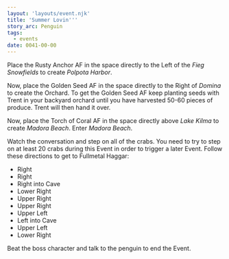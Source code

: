 ```yaml
---
layout: 'layouts/event.njk'
title: 'Summer Lovin'''
story_arc: Penguin
tags:
  - events
date: 0041-00-00
---
```

Place the Rusty Anchor AF in the space directly to the Left of the *Fieg Snowfields* to create *Polpota Harbor*.

Now, place the Golden Seed AF in the space directly to the Right of *Domina* to create the Orchard. To get the Golden Seed AF keep planting seeds with Trent in your backyard orchard until you have harvested 50-60 pieces of produce. Trent will then hand it over.

Now, place the Torch of Coral AF in the space directly above *Lake Kilma* to create *Madora Beach*. Enter *Madora Beach*.

Watch the conversation and step on all of the crabs. You need to try to step on at least 20 crabs during this Event in order to trigger a later Event. Follow these directions to get to Fullmetal Haggar:

* Right
* Right
* Right into Cave
* Lower Right
* Upper Right
* Upper Right
* Upper Left
* Left into Cave
* Upper Left
* Lower Right

Beat the boss character and talk to the penguin to end the Event.